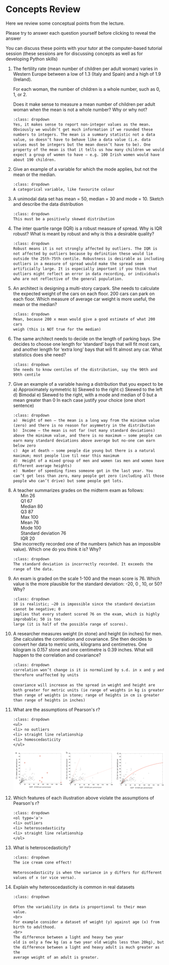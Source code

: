 # Concepts Review

Here we review some conceptual points from the lecture.

Please try to answer each question yourself before clicking to reveal
the answer

You can discuss these points with your tutor at the computer-based
tutorial session (these sessions are for discussing concepts as well
as for developing Python skills)


<ol>
<li>The fertility rate (mean number of children per adult woman) varies in Western Europe between a low of 1.3 (Italy and Spain) and a high of 1.9 (Ireland).

For each woman, the number of children is a whole number, such as 0, 1, or 2.

Does it make sense to measure a mean number of children per adult woman when the mean is not a whole number? Why or why not?

```{admonition} Click to reveal answer
:class: dropdown
Yes, it makes sense to report non-integer values as the mean. Obviously we wouldn’t get much information if we rounded these numbers to integers. The mean is a summary statistic not a data value, so doesn’t have to behave like a data value (i.e. data values must be integers but the mean doesn’t have to be). One property of the mean is that it tells us how many children we would expect a group of women to have – e.g. 100 Irish women would have about 190 children.

```



<li>Give an example of a variable for which the mode applies, but not
the mean or the median.

```{admonition} Click to reveal answer
:class: dropdown
A categorical variable, like favourite colour

```


<li>A unimodal data set has mean = 50, median = 30 and mode
= 10. Sketch and describe the data distribution

```{admonition} Click to reveal answer
:class: dropdown
This must be a positively skewed distribution

```


<li> The inter quartile range (IQR) is a robust measure of spread. Why
is IQR robust? What is meant by robust and why is this a desirable
quality?

```{admonition} Click to reveal answer
:class: dropdown
Robust means it is not strongly affected by outliers. The IQR is not affected by outliers because by definition these would lie outside the 25th-75th centile. Robustness is desirable as including outliers in a measure of spread would make the spread seem artificially large. It is especially important if you think that outliers might reflect an error in data recording, or individuals who are not reflective of the general population.

```


<li> An architect is designing a multi-story carpark. She needs to calculate the expected weight of the cars on each floor. 200 cars can park on each floor. Which measure of average car weight is more useful, the mean or the median?


```{admonition} Click to reveal answer
:class: dropdown
Mean, because 200 x mean would give a good estimate of what 200 cars
weigh (this is NOT true for the median)

```

<li> The same architect needs to decide on the length of parking
bays. She decides to choose one length for ‘standard’ bays that will
fit most cars, and another length for ‘extra long’ bays that will fit
almost any car. What statistics does she need?

```{admonition} Click to reveal answer
:class: dropdown
She needs to know centiles of the distribution, say the 90th and 99th centile

```


<li>	Give an example of a variable having a distribution that you expect to be 
a)	Approximately symmetric
b)	Skewed to the right
c)	Skewed to the left
d)	Bimodal
e)	Skewed to the right, with a mode and median of 0 but a mean greater than 0
In each case justify your choice (one short sentence)

```{admonition} Click to reveal answer
:class: dropdown
a)	Height of men – the mean is a long way from the minimum value (zero) and there is no reason for asymmetry in the distribution
b)	Income – the mean is not far (not many standard deviations) above the minimum value, and there is no maximum – some people can earn many standard deviations above average but no-one can earn below zero
c)	Age at death – some people die young but there is a natural maximum; most people live til near this maximum
d)	Height of a mixed group of men and women (as men and women have different average heights)
e)	Number of speeding fines someone got in the last year. You can’t get less than zero, many people get zero (including all those people who can’t drive) but some people get lots.

```

<li>A teacher summarizes grades on the midterm exam as follows:
<ul type=none>
<li>  Min 26 
 <li> Q1 67 
 <li> Median 80 
 <li> Q3 87 
 <li> Max 100 
 <li> Mean 76 
 <li> Mode 100 
 <li>Standard deviation 76 
 <li>IQR 20
 </ul>
  She incorrectly recorded one of the numbers (which has an impossible
  value). Which one do you think it is? Why?

```{admonition} Click to reveal answer
:class: dropdown
The standard deviation is incorrectly recorded. It exceeds the range of the data. 

```

<li> An exam is graded on the scale 1-100 and the mean score is 76. Which value is the 
more plausible for the standard deviation: -20, 0 , 10, or 50? Why?

```{admonition} Click to reveal answer
:class: dropdown
10 is realistic; –20 is impossible since the standard deviation cannot be negative; 0 
implies that every student scored 76 on the exam, which is highly improbable; 50 is too 
large (it is half of the possible range of scores).   

```



<li>A researcher measures weight (in stone) and height (in inches) for men. She calculates the correlation and covariance. She then decides to convert her data to metric units, kilograms and centimetres. One kilogram is 0.157 stone and one centimetre is 0.39 inches. What will happen to the correlation and covariance?

```{admonition} Click to reveal answer
:class: dropdown
correlation won’t change is it is normalized by s.d. in x and y and
therefore unaffected by units

covariance will increase as the spread in weight and height are both greater for metric units (ie range of weights in kg is greater than range of weights in stone; range of heights in cm is greater than range of heights in inches)

```



<li>What are the assumptions of Pearson's r?

```{admonition} Click to reveal answer
:class: dropdown
<ul>
<li> no outliers
<li> straight line relationship
<li> homoscedasticity 
</ul>

```

![rViolations](https://raw.githubusercontent.com/jillxoreilly/StatsCourseBook/main/images/corrProbs.png)
<li>Which features of each illustration above violate the assumptions
of Pearson's r?

```{admonition} Click to reveal answer
:class: dropdown
<ol type='a'>
<li> outliers
<li> heteroscedasticity
<li> straight line relationship
</ol>

```


<li>What is heteroscedasticity?

```{admonition} Click to reveal answer
:class: dropdown
The ice cream cone effect!

Heteroscedasticity is when the variance in y differs for different
values of x (or vice versa).

```


<li> Explain why heteroscedasticity is common in real datasets

```{admonition} Click to reveal answer
:class: dropdown

Often the variability in data is proportional to their mean
value.
<br>
For example consider a dataset of weight (y) against age (x) from
birth to adulthood.
<br>
The difference between a light and heavy two year
old is only a few kg (as a two year old weighs less than 20kg), but
the difference between a light and heavy adult is much greater as the
average weight of an adult is greater.
```

